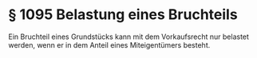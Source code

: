# § 1095 Belastung eines Bruchteils
Ein Bruchteil eines Grundstücks kann mit dem Vorkaufsrecht nur belastet werden, wenn er in dem Anteil eines Miteigentümers besteht.